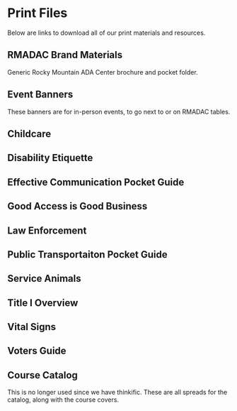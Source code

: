 # Print Files
Below are links to download all of our print materials and resources.

## RMADAC Brand Materials

Generic Rocky Mountain ADA Center brochure and pocket folder.
<FileDownload :downloads='rmadac' />


## Event Banners

These banners are for in-person events, to go next to or on RMADAC tables.

<FileDownload :downloads='banners' />

## Childcare

<FileDownload :downloads='childCare' />


## Disability Etiquette

<FileDownload :downloads='etiquette' />


## Effective Communication Pocket Guide

<FileDownload :downloads='effective' />


## Good Access is Good Business

<FileDownload :downloads='access' />


## Law Enforcement

<FileDownload :downloads='law' />

## Public Transportaiton Pocket Guide

<FileDownload :downloads='transit' />

## Service Animals
<FileDownload :downloads='animals' />


## Title I Overview

<FileDownload :downloads='overview' />


## Vital Signs

<FileDownload :downloads='vital' />


## Voters Guide
<FileDownload :downloads='vote' />


## Course Catalog
This is no longer used since we have thinkific. These are all spreads for the catalog, along with the course covers.
<FileDownload :downloads='catlog' />


<script setup>
import FileDownload from '../../.vitepress/components/FileDownload.vue'

const banners = [
  {
    title: 'All Files',
    subtitle: 'View and download all files on dropbox',
    fileType: 'Dropbox',
    url: 'https://www.dropbox.com/scl/fo/faia9zos7qcef93cg9lpv/h?rlkey=hlzfzedc2xvjp41r1kcyes1yw&dl=0'
  },
  {
    title: 'Large Generic Banner',
    subtitle: 'Banner about the RMADAC',
    fileType: 'pdf',
    url: 'https://www.dropbox.com/scl/fi/ib58hzarifp6pyw88q6ee/Large-Generic-Banner-v3.2.pdf?rlkey=udzcn3awu92vl73y0jzmrceny&dl=0'
  },
  {
    title: 'Large Banner with Map',
    subtitle: 'Good Access is Good Business banner with map',
    fileType: 'pdf',
    url: 'https://www.dropbox.com/scl/fi/wlpdr1i24b3imx76gt986/large-banner-v3.2.pdf?rlkey=b06a3hnenbzu7m9oypnxq3cec&dl=0'
  },
  {
    title: 'Small Table Banner',
    subtitle: 'Generic RMADAC table banner',
    fileType: 'pdf',
    url: 'https://www.dropbox.com/scl/fi/0lg77j2o0jpmei70cljkt/small-banner-v3.2.pdf?rlkey=o9j5q2xzufbe5xwo2nes9lu2y&dl=0'
  }
]

const rmadac = [
  {
    title: 'RMADAC Brochure',
    subtitle: 'Brochure with print marks',
    fileType: 'Dropbox',
    url: 'https://www.dropbox.com/scl/fo/defirwzvtwy51r91sx5uq/h?rlkey=okwvjcujulyhl26pqz33wn89l&dl=0'
  },
  {
    title: 'RMADAC Pocket Folder',
    subtitle: 'Pocket Folder with print marks',
    fileType: 'Dropbox',
    url: 'https://www.dropbox.com/scl/fo/xebbnewtl891pcu2ei5cy/h?rlkey=pw4zn99ih1tgtircotb1gmv92&dl=0'
  }
]

const childCare = [
  {
    title: 'All Files',
    subtitle: 'View and download all files on dropbox',
    fileType: 'Dropbox',
    url: 'https://www.dropbox.com/scl/fo/p1nvoikkmcj03rjobhv7m/h?rlkey=wkekrrl1cvon4so7bt2tgfplm&dl=0'
  },
  {
    title: 'Childcare Q/A Pamphlet',
    subtitle: 'Download print files',
    fileType: 'pdf',
    url: 'https://www.dropbox.com/scl/fi/qblwc2glbng8q3qp14met/childcare_pamplet_qa-no_print_marks-v1.0.pdf?rlkey=md6bhtnx3ssj8rqv0d7i06v48&dl=0'
  },
  {
    title: 'Childcare Q/A Pamphlet - Print',
    subtitle: 'Download print files - with print marks',
    fileType: 'pdf',
    url: 'https://www.dropbox.com/scl/fi/i5swqb4v714we8sm4vw24/childcare_pamplet_qa-print-v1.0.pdf?rlkey=es6cdc58k6ezkod13a3u61p10&dl=0'
  },
  {
    title: 'Childcare Rights Brochure - Print',
    subtitle: 'Download print files - with print marks',
    fileType: 'pdf',
    url: 'https://www.dropbox.com/scl/fi/f47c4y1l3cblbr1smsg3v/Brochure-Childcare-Rights-v3.0.pdf?rlkey=gtm56qr9outqfxzv4ws7yh1ie&dl=0'
  }
]



const access = [
  {
    title: 'All Files',
    subtitle: 'View and download all files on dropbox',
    fileType: 'Dropbox',
    url: 'https://www.dropbox.com/scl/fo/xgn7ea6w3xh4u9v0g3v9v/h?rlkey=sndqvwmoroeqcgcg91waio5dg&dl=0'
  },
  {
    title: 'Good Access is Good Business',
    subtitle: 'Two sided half sheet',
    fileType: 'pdf',
    url: 'https://www.dropbox.com/scl/fi/9tq01z7yoyqhx5qu0oh5a/Good-Access-is-Good-Business-v3.0.pdf?rlkey=bko7g53ayx53psuh37n3iyk29&dl=0'
  },
  {
    title: 'Good Access is Good Business - Print',
    subtitle: 'Download print file - with print marks',
    fileType: 'pdf',
    url: 'https://www.dropbox.com/scl/fi/z5pm5bvfps7aqi10f83kq/Good-Access-is-Good-Business-print-marks-v3.0.pdf?rlkey=nxpesmqfb1rsle10262u6sa7b&dl=0'
  }
]

const effective = [
  {
    title: 'Effective Communication Pocket Guide',
    subtitle: 'Download print file - includes print marks',
    url: 'https://www.dropbox.com/scl/fi/fs872m37slsjpqr3pcx7d/Effective-Communication-Pocket-Guide-v3.0.pdf?rlkey=gj07rkvf0oqgxdme1bbdp05ys&dl=0'
  }
]


const etiquette = [
  {
    title: 'Disability Etiquette Tips - Print',
    subtitle: 'Download print files - with print marks',
    fileType: 'pdf',
    url: 'https://www.dropbox.com/scl/fi/8nj11a5as87hwwppq5vmv/Etiquette-Tips-print-marks-v3.0.pdf?rlkey=u1i9dfe4zv6xo3u7ry6dxnzzq&dl=0'
  },
  {
    title: 'Disability Etiquette tips',
    subtitle: 'Two sided half-sheet with tips',
    fileType: 'pdf',
    url: 'https://www.dropbox.com/scl/fi/1sbgol7zcp4cehyqpm84b/Etiquette-Tips-v3.0.pdf?rlkey=aqx507obqpjyqxk0x8yd1ay2u&dl=0'
  }
]

const law = [
  {
    title: 'Law Enforcement Pocket Guide - Print',
    subtitle: 'Interacting with people with disabilities',
    fileType: 'pdf',
    url: 'https://www.dropbox.com/scl/fi/9ie03a1x8clkolrdc58oh/Law-Enforcement-4-Panel-Large-print-marks-v3.0.pdf?rlkey=ikkwmraoqju5333o63abbkre4&dl=0'
  },
  {
    title: 'Law Enforcement Pocket Guide',
    subtitle: 'Interacting with people with disabilities',
    fileType: 'pdf',
    url: 'https://www.dropbox.com/scl/fi/pv9htgwdkbnm29xi4xv7t/Law-Enforcement-4-Panel-Large-v3.0.pdf?rlkey=hf62nkpzh4h4g0w7edplfhxz9&dl=0'
  }
]

const transit = [
  {
    title: 'Public Transportation Pocket Guide',
    subtitle: 'ASL Signs for public transportation print guide',
    fileType: 'pdf',
    url: 'https://www.dropbox.com/scl/fi/8oxd3up4aroh8fdzhtpwk/Public-Transit-Pocket-Guide-v3.1.pdf?rlkey=7n9bg62wdve9gc71gcw3uksyh&dl=0'
  }
]

const animals = [
  {
    title: 'All Files',
    subtitle: 'View and download all files on dropbox',
    fileType: 'Dropbox',
    url: 'https://www.dropbox.com/scl/fo/e9nixjpr5pe0piej3y8su/h?rlkey=olcndh9ns49lxxz1o4bqhinr4&dl=0'
  },
  {
    title: 'Service Animal Storefront Window Cling',
    subtitle: 'Sticker for business windows',
    fileType: 'pdf',
    url: 'https://www.dropbox.com/scl/fi/lhb9et3ge5t9pjz0hione/Service-Animal-Cling-print-marks-v1.0.pdf?rlkey=8pm7virx4n0yif0ppoxwfccwk&dl=0'
  },
  {
    title: 'Service Animal Pocket Guide',
    subtitle: 'Pocket guide for service animals',
    fileType: 'pdf',
    url: 'https://www.dropbox.com/scl/fi/1dxvhwjxjbhbm8tcjaew0/Service-Animals-Pocket-Guide-print-marks-v3.0.pdf?rlkey=brya5m50mhwca7tqesemvq40u&dl=0'
  },
  {
    title: 'Service Animals in the Workplace Pocket Guide',
    subtitle: 'Pocket guide for service animals in the workplace',
    fileType: 'pdf',
    url: 'https://www.dropbox.com/scl/fi/ddm8f8lf4fo2fb5y61zf0/Service-Animals-in-Workplace-4-Panel-print-marks-v3.0.pdf?rlkey=qgetm523fej0zckoh4nqzugl8&dl=0'
  },
  {
    title: 'Service Animals Poster',
    subtitle: 'Service Animal FAQ poster',
    fileType: 'pdf',
    url: 'https://www.dropbox.com/scl/fi/96jg21aa2qx25za661qff/Service-Animals-Welcome-Poster-print-marks-v3.0.pdf?rlkey=izrhuxkehs10olpqudjkgqv79&dl=0'
  }
]

const overview = [
  {
    title: 'Title I Overview',
    subtitle: '4 panel brochure on ADA Title I',
    fileType: 'pdf',
    url: 'https://www.dropbox.com/scl/fi/0gxyxe2sph8952zz9fiij/v2.0-Title-I-Overview.pdf?rlkey=9df81kaidqe3h33jwiivbokft&dl=0'
  }
]

const vital = [
  {
    title: 'All Files',
    subtitle: 'View and download all files on dropbox',
    fileType: 'Dropbox',
    url: 'https://www.dropbox.com/scl/fo/vo16aksngqzd4ld7ai7vq/h?rlkey=0ifkyzmxhlajy34rp05crsh54&dl=0'
  },
  {
    title: 'Vital Signs Pocket Guide - Print',
    subtitle: 'Download print file - with print marks',
    fileType: 'pdf',
    url: 'https://www.dropbox.com/scl/fi/d6n9od74ard62rbgnuo93/Vital-Signs-Pocket-Guide-print-marks-v3.0.pdf?rlkey=z14hregd95e3xomjch7zkele5&dl=0'
  },
  {
    title: 'Vital Signs Poster',
    subtitle: 'Download print file',
    fileType: 'pdf',
    url: 'https://www.dropbox.com/scl/fi/ue7icz1xu88iitn6kn6wc/Vital-Signs-Poster-v3.0.pdf?rlkey=hc4rjxz4neae217oeptk7g3d8&dl=0'
  },
  {
    title: 'Vital Signs Poster - Print',
    subtitle: 'Download print file - with print marks',
    fileType: 'pdf',
    url: 'https://www.dropbox.com/scl/fi/o1crfd8lmtiahvle9875a/Vital-Signs-Poster-print-marks-v3.0.pdf?rlkey=gcjpb8cn3ro4l4sfk5uggsrbd&dl=0'
  }
]

const vote = [
  {
    title: 'Voters Guide Brochure - Print',
    subtitle: 'Download print files - with print marks',
    fileType: 'pdf',
    url: 'https://www.dropbox.com/scl/fi/721jmyqqc8os7rax6bzt4/Voters-Pocket-Guide-Print-Marks.pdf?rlkey=5nrt4pnptfkm7byg9i4u4iu3r&dl=0'
  }
]

const catalog = [
  {
    title: 'Course Catalog Print Files',
    subtitle: 'Download print files and spreads',
    fileType: 'Dropbox',
    url: 'https://www.dropbox.com/scl/fo/2n7gjzeahl03kll2033u7/h?rlkey=33rffvhwjk9v9vxst6dldpu7b&dl=0'
  },
  {
    title: 'Course Covers for web',
    subtitle: 'Just the covers for each course',
    fileType: 'Dropbox',
    url: 'https://www.dropbox.com/scl/fo/e0fkyixmmw4jx996o52xu/h?rlkey=9wmkjsfdvrq0tk6iukhi5o4np&dl=0'
  }
]
</script>
